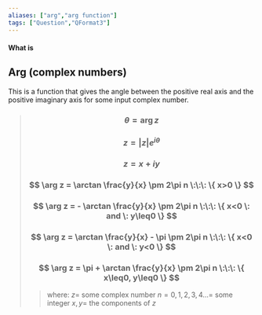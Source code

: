 ```yaml
---
aliases: ["arg","arg function"]
tags: ["Question","QFormat3"]
---
```


#### What is
## Arg (complex numbers)

This is a function that gives the angle between the positive real axis and the positive imaginary axis for some input complex number.

> ### $$ \theta = \arg z $$ 
> ### $$ z = |z|e^{i\theta} $$
> ### $$ z = x + iy $$
> ### $$ \arg z = \arctan \frac{y}{x} \pm 2\pi n \:\:\: \{ x>0 \} $$
> ### $$ \arg z = - \arctan \frac{y}{x} \pm 2\pi n \:\:\: \{ x<0 \: and \: y\leq0 \} $$
> ### $$ \arg z =  \arctan \frac{y}{x} - \pi \pm 2\pi n \:\:\: \{ x<0 \: and \: y<0 \} $$
> ### $$ \arg z = \pi + \arctan \frac{y}{x} \pm 2\pi n \:\:\: \{ x\leq0, y\leq0 \} $$
>> where:
>> $z=$ some complex number 
>> $n=0,1,2,3,4 ...=$ some integer
>> $x,y=$ the components of $z$

